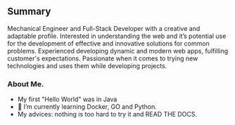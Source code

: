 ## Summary
<p>Mechanical Engineer and Full-Stack Developer with a creative and adaptable profile. Interested in understanding the web and it’s potential use for the development of effective and innovative solutions for common problems. Experienced developing dynamic and modern web apps, fulfilling customer's expectations. Passionate when it comes to trying new technologies and uses them while developing projects.</p>

### About Me.
- My first "Hello World" was in Java
- 🌱 I’m currently learning Docker, GO and Python.
- My advices: nothing is too hard to try it and READ THE DOCS.


<!--
**recalderon93/recalderon93** is a ✨ _special_ ✨ repository because its `README.md` (this file) appears on your GitHub profile.

Here are some ideas to get you started:

- 🔭 I’m currently working on ...
- 🌱 I’m currently learning ...
- 👯 I’m looking to collaborate on ...
- 🤔 I’m looking for help with ...
- 💬 Ask me about ...
- 📫 How to reach me: ...
- 😄 Pronouns: ...
- ⚡ Fun fact: ...
-->
